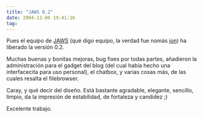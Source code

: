 ```yaml
---
title: "JAWS 0.2"
date: 2004-11-06 19:41:16
tag: 
---
```

<p>Pues el equipo de <a href="http://web.archive.org/web/20031125134728/http://jaws-project.sf.net/">JAWS</a> (qué digo equipo, la verdad fue nomás <a href="http://web.archive.org/web/20031125134728/http://ion.gluch.org.mx/">ion</a>) ha liberado la versión 0.2.</p>

<p>Muchas buenas y bonitas mejoras, bug fixes por todas partes, añadieron la administración para el gadget del blog (del cual había hecho una interfacecita para uso personal), el chatbox, y varias cosas más, de las cuales resalta el filebrowser.</p>

<p>Caray, y qué decir del diseño. Está bastante agradable, elegante, sencillo, limpio, da la impresión de estabilidad, de fortaleza y candidez ;)</p>

<p>Excelente trabajo.</p>

